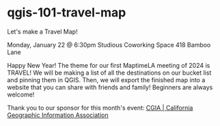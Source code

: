 # qgis-101-travel-map

Let's make a Travel Map!

Monday, January 22 @ 6:30pm
Studious Coworking Space
418 Bamboo Lane

Happy New Year!  The theme for our first MaptimeLA meeting of 2024 is TRAVEL!  We will be making a list of all the destinations on our bucket list and pinning them in QGIS.  Then, we will export the finished map into a website that you can share with friends and family!  Beginners are always welcome!

Thank you to our sponsor for this month's event: [CGIA | California Geographic Information Association](https://cgia.org/)
